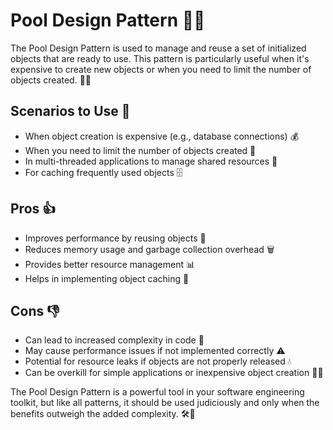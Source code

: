 # Pool Design Pattern 🏊‍♂️

The Pool Design Pattern is used to manage and reuse a set of initialized objects that are ready to use. This pattern is particularly useful when it's expensive to create new objects or when you need to limit the number of objects created. 🔄💼

## Scenarios to Use 🎯

- When object creation is expensive (e.g., database connections) 💰
- When you need to limit the number of objects created 🚫
- In multi-threaded applications to manage shared resources 🧵
- For caching frequently used objects 🗄️

## Pros 👍

- Improves performance by reusing objects 🚀
- Reduces memory usage and garbage collection overhead 🗑️
- Provides better resource management 📊
- Helps in implementing object caching 💾

## Cons 👎

- Can lead to increased complexity in code 🤯
- May cause performance issues if not implemented correctly ⚠️
- Potential for resource leaks if objects are not properly released 💧
- Can be overkill for simple applications or inexpensive object creation 🐘🥜

The Pool Design Pattern is a powerful tool in your software engineering toolkit, but like all patterns, it should be used judiciously and only when the benefits outweigh the added complexity. 🛠️🧠
